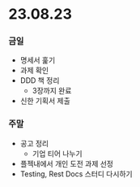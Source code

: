 # 23.08.23

### 금일
- 명세서 훑기
- 과제 확인
- DDD 책 정리
  - 3장까지 완료
- 신한 기획서 제출

### 주말
- 공고 정리
  - 기업 티어 나누기
- 플젝내에서 개인 도전 과제 선정
- Testing, Rest Docs 스터디 다시하기